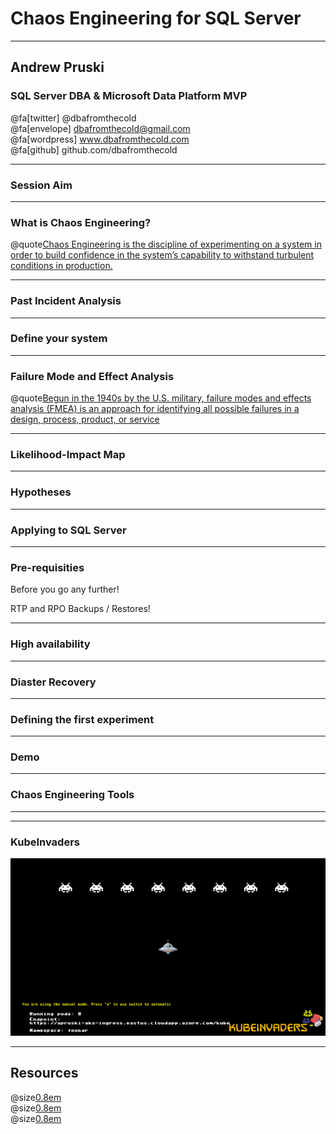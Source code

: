 # Chaos Engineering for SQL Server

---

## Andrew Pruski

### SQL Server DBA & Microsoft Data Platform MVP

@fa[twitter] @dbafromthecold <br>
@fa[envelope] dbafromthecold@gmail.com <br>
@fa[wordpress] www.dbafromthecold.com <br>
@fa[github] github.com/dbafromthecold

---

### Session Aim

---

### What is Chaos Engineering?

@quote[Chaos Engineering is the discipline of experimenting on a system in order to build confidence in the system’s capability to withstand turbulent conditions in production.](principlesofchaos.org)

---

### Past Incident Analysis

---

### Define your system

---

### Failure Mode and Effect Analysis

@quote[Begun in the 1940s by the U.S. military, failure modes and effects analysis (FMEA) is an approach for identifying all possible failures in a design, process, product, or service](asq.org/quality-resources/fmea)

---

### Likelihood-Impact Map

---

### Hypotheses

---

### Applying to SQL Server

---

### Pre-requisities

Before you go any further!

RTP and RPO
Backups / Restores!

---

### High availability

---

### Diaster Recovery

---

### Defining the first experiment

---

### Demo

---

### Chaos Engineering Tools

---

---

### KubeInvaders

<img src="assets/images/KubeInvaders_75.png" style="float: center"/>

---

## Resources

@size[0.8em](https://principlesofchaos.org)<br>
@size[0.8em](https://github.com/dastergon/awesome-chaos-engineering)<br>
@size[0.8em](https://github.com/lucky-sideburn/KubeInvaders)
